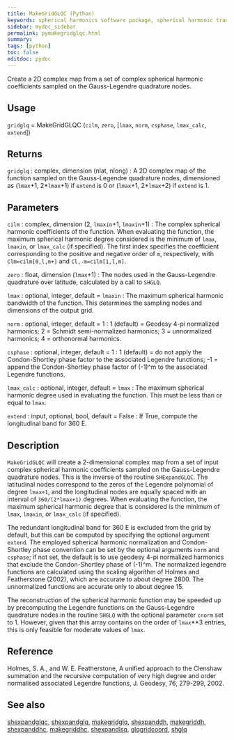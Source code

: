 ```yaml
---
title: MakeGridGLQC (Python)
keywords: spherical harmonics software package, spherical harmonic transform, legendre functions, multitaper spectral analysis, fortran, Python, gravity, magnetic field
sidebar: mydoc_sidebar
permalink: pymakegridglqc.html
summary:
tags: [python]
toc: false
editdoc: pydoc
---
```


Create a 2D complex map from a set of complex spherical harmonic coefficients sampled on the Gauss-Legendre quadrature nodes.

## Usage

`gridglq` = MakeGridGLQC (`cilm`, `zero`, [`lmax`, `norm`, `csphase`, `lmax_calc`, `extend`])

## Returns

`gridglq` : complex, dimension (nlat, nlong)
:   A 2D complex map of the function sampled on the Gauss-Legendre quadrature nodes, dimensioned as (`lmax`+1, 2\*`lmax`+1) if `extend` is 0 or (`lmax`+1, 2\*`lmax`+2) if `extend` is 1.


## Parameters

`cilm` : complex, dimension (2, `lmaxin`+1, `lmaxin`+1)
:   The complex spherical harmonic coefficients of the function. When evaluating the function, the maximum spherical harmonic degree considered is the minimum of `lmax`, `lmaxin`, or `lmax_calc` (if specified). The first index specifies the coefficient corresponding to the positive and negative order of `m`, respectively, with `Clm=cilm[0,l,m+]` and `Cl,-m=cilm[1,l,m]`.

`zero` : float, dimension (`lmax`+1)
:   The nodes used in the Gauss-Legendre quadrature over latitude, calculated by a call to `SHGLQ`.

`lmax` : optional, integer, default = `lmaxin`
:   The maximum spherical harmonic bandwidth of the function. This determines the sampling nodes and dimensions of the output grid.

`norm` : optional, integer, default = 1
:   1 (default) = Geodesy 4-pi normalized harmonics; 2 = Schmidt semi-normalized harmonics; 3 = unnormalized harmonics; 4 = orthonormal harmonics.

`csphase` : optional, integer, default = 1
:   1 (default) = do not apply the Condon-Shortley phase factor to the associated Legendre functions; -1 = append the Condon-Shortley phase factor of (-1)^m to the associated Legendre functions.

`lmax_calc` : optional, integer, default = `lmax`
:   The maximum spherical harmonic degree used in evaluating the function. This must be less than or equal to `lmax`.

`extend` : input, optional, bool, default = False
:   If True, compute the longitudinal band for 360 E.

## Description

`MakeGridGLQC` will create a 2-dimensional complex map from a set of input complex spherical harmonic coefficients sampled on the Gauss-Legendre quadrature nodes. This is the inverse of the routine `SHExpandGLQC`. The latitudinal nodes correspond to the zeros of the Legendre polynomial of degree `lmax+1`, and the longitudinal nodes are equally spaced with an interval of `360/(2*lmax+1)` degrees. When evaluating the function, the maximum spherical harmonic degree that is considered is the minimum of `lmax`, `lmaxin`, or `lmax_calc` (if specified).

The redundant longitudinal band for 360 E is excluded from the grid by default, but this can be computed by specifying the optional argument `extend`. The employed spherical harmonic normalization and Condon-Shortley phase convention can be set by the optional arguments `norm` and `csphase`; if not set, the default is to use geodesy 4-pi normalized harmonics that exclude the Condon-Shortley phase of (-1)^m. The normalized legendre functions are calculated using the scaling algorithm of Holmes and Featherstone (2002), which are accurate to about degree 2800. The unnormalized functions are accurate only to about degree 15.

The reconstruction of the spherical harmonic function may be speeded up by precomputing the Legendre functions on the Gauss-Legendre quadrature nodes in the routine `SHGLQ` with the optional parameter `cnorm` set to 1. However, given that this array contains on the order of `lmax`**3 entries, this is only feasible for moderate values of `lmax`.

## Reference

Holmes, S. A., and W. E. Featherstone, A unified approach to the Clenshaw
summation and the recursive computation of very high degree and order normalised associated Legendre functions, J. Geodesy, 76, 279-299, 2002.

## See also

[shexpandglqc](pyshexpandglqc.html), [shexpandglq](pyshexpandglq.html), [makegridglq](pymakegridglq.html), [shexpanddh](pyshexpanddh.html), [makegriddh](pymakegriddh.html), [shexpanddhc](pyshexpanddhc.html), [makegriddhc](pymakegriddhc.html), [shexpandlsq](pyshexpandlsq.html), [glqgridcoord](pyglqgridcoord.html), [shglq](pyshglq.html)
